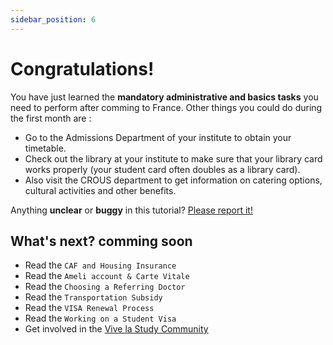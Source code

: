 ```yaml
---
sidebar_position: 6
---
```


# Congratulations!

You have just learned the **mandatory administrative and basics tasks** you need to perform after comming to France. Other things you could do during the first month are :

- Go to the Admissions Department of your institute to obtain your timetable.
- Check out the library at your institute to make sure that your library card works properly (your student card often doubles as a library card).
- Also visit the CROUS department to get information on catering options, cultural activities and other benefits.

Anything **unclear** or **buggy** in this tutorial? [Please report it!](https://github.com/bishaludash/vivelastudy/issues)

## What's next? comming soon

- Read the `CAF and Housing Insurance`
- Read the `Ameli account & Carte Vitale`
- Read the `Choosing a Referring Doctor`
- Read the `Transportation Subsidy`
- Read the `VISA Renewal Process`
- Read the `Working on a Student Visa`
- Get involved in the [Vive la Study Community](https://github.com/bishaludash/vivelastudy/issues)
